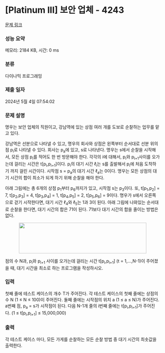 # [Platinum III] 보안 업체 - 4243 

[문제 링크](https://www.acmicpc.net/problem/4243) 

### 성능 요약

메모리: 2184 KB, 시간: 0 ms

### 분류

다이나믹 프로그래밍

### 제출 일자

2024년 5월 4일 07:54:02

### 문제 설명

<p>명우는 보안 업체의 직원이고, 강남역에 있는 상점 여러 개를 도보로 순찰하는 업무를 맡고 있다. </p>

<p>강남역은 선분으로 나타낼 수 있고, 명우의 회사와 상점은 왼쪽부터 순서대로 선분 위의 점 p<sub>i</sub>로 나타낼 수 있다. 회사는 p<sub>a</sub>에 있고, s로 나타낸다. 명우는 s에서 순찰을 시작해서, 모든 상점 p<sub>i</sub>를 적어도 한 번 방문해야 한다. 각각의 i에 대해서, p<sub>i</sub>와 p<sub>i+1</sub>사이를 오가는데 걸리는 시간은 t[p<sub>i</sub>,p<sub>i+1</sub>]이다. p<sub>i</sub>의 대기 시간 ℓ<sub>i</sub>는 s를 출발해서 p<sub>i</sub>에 처음 도착하기 까지 걸린 시간이다. 시작점 s = p<sub>a</sub>의 대기 시간 ℓ<sub>a</sub>는 0이다. 명우는 모든 상점의 대기 시간의 합이 최소가 되게 하기 위해 순찰을 해야 한다.</p>

<p>아래 그림에는 총 6개의 상점 p<sub>1</sub>부터 p<sub>6</sub>까지가 있고, 시작점 s는 p<sub>3</sub>이다. 또, t[p<sub>1</sub>,p<sub>2</sub>] = 7, t[p<sub>2</sub>,p<sub>3</sub>] = 4, t[p<sub>3</sub>,p<sub>4</sub>] = 1, t[p<sub>4</sub>,p<sub>5</sub>] = 2, t[p<sub>5</sub>,p<sub>6</sub>] = 9이다. 명우가 s에서 오른쪽으로 걷기 시작한다면, 대기 시간 ℓ<sub>4</sub>와 ℓ<sub>5</sub>는 1과 3이 된다. 아래 그림에 나와있는 순서대로 순찰을 한다면, 대기 시간의 합은 71이 된다. 71보다 대기 시간의 합을 줄이는 방법은 없다.</p>

<p style="text-align: center;"><img alt="" src="https://www.acmicpc.net/upload/images/security.png" style="height:100px; width:415px"></p>

<p>점의 수 N과, p<sub>i</sub>와 p<sub>i+1</sub> 사이를 오가는데 걸리는 시간 t[p<sub>i</sub>,p<sub>i+1</sub>] (t = 1,...,N-1)이 주어졌을 때, 대기 시간을 최소로 하는 프로그램을 작성하시오.</p>

### 입력 

 <p>첫째 줄에 테스트 케이스의 개수 T가 주어진다. 각 테스트 케이스의 첫째 줄에는 상점의 수 N (1 ≤ N ≤ 100)이 주어진다. 둘째 줄에는 시작점의 위치 a (1 ≤ a ≤ N)가 주어진다. a번째 점, p<sub>a</sub> = s가 시작점이 된다. 다음 N-1개 줄의 i번째 줄에는 t[p<sub>i</sub>,p<sub>i+1</sub>]가 주어진다. (1 ≤ t[p<sub>i</sub>,p<sub>i+1</sub>] ≤ 15,000,000)</p>

### 출력 

 <p>각 테스트 케이스 마다, 모든 가게를 순찰하는 모든 순찰 방법 중 대기 시간의 최솟값을 출력한다.</p>

